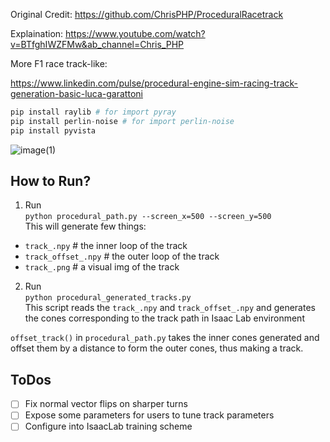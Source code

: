 Original Credit: 
https://github.com/ChrisPHP/ProceduralRacetrack

Explaination:
https://www.youtube.com/watch?v=BTfghIWZFMw&ab_channel=Chris_PHP




More F1 race track-like:

https://www.linkedin.com/pulse/procedural-engine-sim-racing-track-generation-basic-luca-garattoni

```python
pip install raylib # for import pyray
pip install perlin-noise # for import perlin-noise
pip install pyvista
```

![image(1)](https://github.com/user-attachments/assets/22aa3e5c-01a9-4cbe-b138-372fb1ec39c3)


## How to Run?

1. Run </br>
```python procedural_path.py --screen_x=500 --screen_y=500```</br>
This will generate few things:
- `track_.npy` # the inner loop of the track
- `track_offset_.npy` # the outer loop of the track
- `track_.png` # a visual img of the track

2. Run </br>
```python procedural_generated_tracks.py``` </br>
This script reads the `track_.npy` and `track_offset_.npy` and generates the cones corresponding to the track path in Isaac Lab environment


`offset_track()` in `procedural_path.py` takes the inner cones generated and offset them by a distance to form the outer cones, thus making a track.


## ToDos
- [ ] Fix normal vector flips on sharper turns
- [ ] Expose some parameters for users to tune track parameters
- [ ] Configure into IsaacLab training scheme
